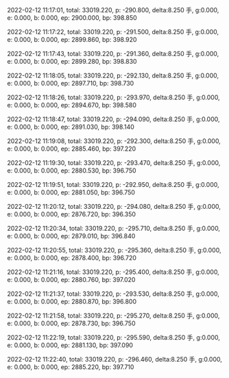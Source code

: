 2022-02-12 11:17:01, total: 33019.220, p: -290.800, delta:8.250 手, g:0.000, e: 0.000, b: 0.000, ep: 2900.000, bp: 398.850

2022-02-12 11:17:22, total: 33019.220, p: -291.500, delta:8.250 手, g:0.000, e: 0.000, b: 0.000, ep: 2899.860, bp: 398.920

2022-02-12 11:17:43, total: 33019.220, p: -291.360, delta:8.250 手, g:0.000, e: 0.000, b: 0.000, ep: 2899.280, bp: 398.830

2022-02-12 11:18:05, total: 33019.220, p: -292.130, delta:8.250 手, g:0.000, e: 0.000, b: 0.000, ep: 2897.710, bp: 398.730

2022-02-12 11:18:26, total: 33019.220, p: -293.970, delta:8.250 手, g:0.000, e: 0.000, b: 0.000, ep: 2894.670, bp: 398.580

2022-02-12 11:18:47, total: 33019.220, p: -294.090, delta:8.250 手, g:0.000, e: 0.000, b: 0.000, ep: 2891.030, bp: 398.140

2022-02-12 11:19:08, total: 33019.220, p: -292.300, delta:8.250 手, g:0.000, e: 0.000, b: 0.000, ep: 2885.460, bp: 397.220

2022-02-12 11:19:30, total: 33019.220, p: -293.470, delta:8.250 手, g:0.000, e: 0.000, b: 0.000, ep: 2880.530, bp: 396.750

2022-02-12 11:19:51, total: 33019.220, p: -292.950, delta:8.250 手, g:0.000, e: 0.000, b: 0.000, ep: 2881.050, bp: 396.750

2022-02-12 11:20:12, total: 33019.220, p: -294.080, delta:8.250 手, g:0.000, e: 0.000, b: 0.000, ep: 2876.720, bp: 396.350

2022-02-12 11:20:34, total: 33019.220, p: -295.710, delta:8.250 手, g:0.000, e: 0.000, b: 0.000, ep: 2879.010, bp: 396.840

2022-02-12 11:20:55, total: 33019.220, p: -295.360, delta:8.250 手, g:0.000, e: 0.000, b: 0.000, ep: 2878.400, bp: 396.720

2022-02-12 11:21:16, total: 33019.220, p: -295.400, delta:8.250 手, g:0.000, e: 0.000, b: 0.000, ep: 2880.760, bp: 397.020

2022-02-12 11:21:37, total: 33019.220, p: -293.530, delta:8.250 手, g:0.000, e: 0.000, b: 0.000, ep: 2880.870, bp: 396.800

2022-02-12 11:21:58, total: 33019.220, p: -295.270, delta:8.250 手, g:0.000, e: 0.000, b: 0.000, ep: 2878.730, bp: 396.750

2022-02-12 11:22:19, total: 33019.220, p: -295.590, delta:8.250 手, g:0.000, e: 0.000, b: 0.000, ep: 2881.130, bp: 397.090

2022-02-12 11:22:40, total: 33019.220, p: -296.460, delta:8.250 手, g:0.000, e: 0.000, b: 0.000, ep: 2885.220, bp: 397.710
